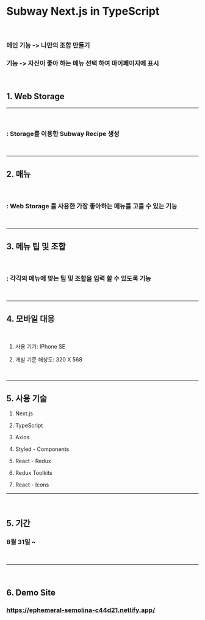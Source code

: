 # Subway Next.js in TypeScript

<br>

### 메인 기능 -> 나만의 조합 만들기

### 기능 -> 자신이 좋아 하는 메뉴 선택 하여 마이페이지에 표시

<br>

## 1. Web Storage

---

<br>

### : Storage를 이용한 Subway Recipe 생성

<br>

---

## 2. 매뉴

<br>

### : Web Storage 를 사용한 가장 좋아하는 메뉴를 고를 수 있는 기능

<br>

---

## 3. 메뉴 팁 및 조합

<br>

### : 각각의 메뉴에 맞는 팁 및 조합을 입력 할 수 있도록 기능

<br>

---

## 4. 모바일 대응

<br>

1.  사용 기기: IPhone SE

2.  개발 기준 해상도: 320 X 568

<br>

---

## 5. 사용 기술

1. Next.js

2. TypeScript

3. Axios

4. Styled - Components

5. React - Redux

6. Redux Toolkits

7. React - Icons

---

<br>

## 5. 기간

### 8월 31일 ~

<br>

---

<br>

## 6. Demo Site

### https://ephemeral-semolina-c44d21.netlify.app/
